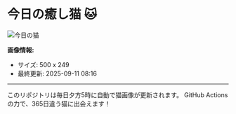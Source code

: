# 今日の癒し猫 🐱

![今日の猫](https://cdn2.thecatapi.com/images/MTc2ODg5MA.gif)

**画像情報:**
- サイズ: 500 x 249
- 最終更新: 2025-09-11 08:16

---

このリポジトリは毎日夕方5時に自動で猫画像が更新されます。
GitHub Actionsの力で、365日違う猫に出会えます！
